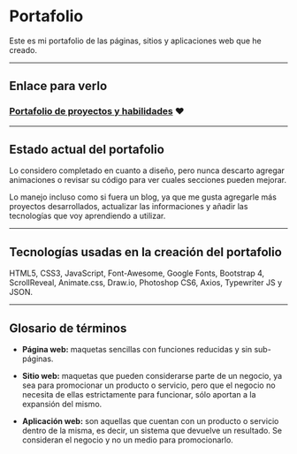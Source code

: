 # Portafolio
Este es mi portafolio de las páginas, sitios y aplicaciones web que he creado. 
___
## Enlace para verlo
### [Portafolio de proyectos y habilidades](https://bit.ly/hernanreiq) :heart:
___
## Estado actual del portafolio
Lo considero completado en cuanto a diseño, pero nunca descarto agregar animaciones o revisar su código para ver cuales secciones pueden mejorar.

Lo manejo incluso como si fuera un blog, ya que me gusta agregarle más proyectos desarrollados, actualizar las informaciones y añadir las tecnologías que voy aprendiendo a utilizar.
___
## Tecnologías usadas en la creación del portafolio
HTML5, CSS3, JavaScript, Font-Awesome, Google Fonts, Bootstrap 4, ScrollReveal, Animate.css, Draw.io, Photoshop CS6, Axios, Typewriter JS y JSON. 
___
## Glosario de términos 
* **Página web:** maquetas sencillas con funciones reducidas y sin sub-páginas.

* **Sitio web:** maquetas que pueden considerarse parte de un negocio, ya sea para promocionar un producto o servicio, pero que el negocio no necesita de ellas estrictamente para funcionar, sólo aportan a la expansión del mismo.

* **Aplicación web:** son aquellas que cuentan con un producto o servicio dentro de la misma, es decir, un sistema que devuelve un resultado. Se consideran el negocio y no un medio para promocionarlo.